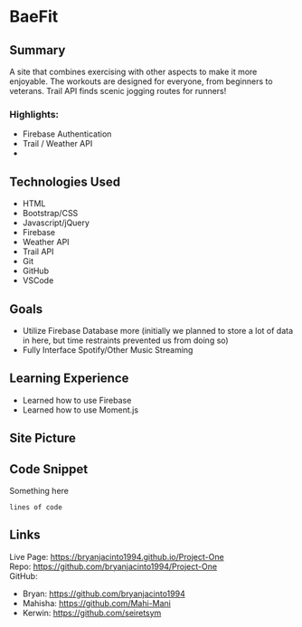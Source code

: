 # BaeFit

## Summary
A site that combines exercising with other aspects to make it more enjoyable. The workouts are designed for everyone, from beginners to veterans. Trail API finds scenic jogging routes for runners!

### **Highlights:**
- Firebase Authentication
- Trail / Weather API
- 


## Technologies Used
- HTML
- Bootstrap/CSS
- Javascript/jQuery
- Firebase
- Weather API
- Trail API
- Git
- GitHub
- VSCode

## Goals
- Utilize Firebase Database more (initially we planned to store a lot of data in here, but time restraints prevented us from doing so)
- Fully Interface Spotify/Other Music Streaming

## Learning Experience
- Learned how to use Firebase
- Learned how to use Moment.js

## Site Picture


## Code Snippet
Something here

```
lines of code
```

## Links
Live Page: https://bryanjacinto1994.github.io/Project-One<br>
Repo: https://github.com/bryanjacinto1994/Project-One<br>
GitHub:
- Bryan: https://github.com/bryanjacinto1994
- Mahisha: https://github.com/Mahi-Mani
- Kerwin: https://github.com/seiretsym
